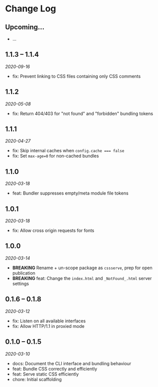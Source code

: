 # Change Log

## Upcoming...

- ... <!-- Add new lines here. Version number will be decided later -->

## 1.1.3 – 1.1.4

_2020-09-16_

- fix: Prevent linking to CSS files containing only CSS comments

## 1.1.2

_2020-05-08_

- fix: Return 404/403 for "not found" and "forbidden" bundling tokens

## 1.1.1

_2020-04-27_

- fix: Skip internal caches when `config.cache === false`
- fix: Set `max-age=0` for non-cached bundles

## 1.1.0

_2020-03-18_

- feat: Bundler suppresses empty/meta module file tokens

## 1.0.1

_2020-03-18_

- fix: Allow cross origin requests for fonts

## 1.0.0

_2020-03-14_

- **BREAKING** Rename + un-scope package as `cssserve`, prep for open
  publication
- **BREAKING** feat: Change the `index.html` and `_NotFound_.html` server
  settings

## 0.1.6 – 0.1.8

_2020-03-12_

- fix: Listen on all available interfaces
- fix: Allow HTTP/1.1 in proxied mode

## 0.1.0 – 0.1.5

_2020-03-10_

- docs: Document the CLI interface and bundling behaviour
- feat: Bundle CSS correctly and efficiently
- feat: Serve static CSS efficiently
- chore: Initial scaffolding
